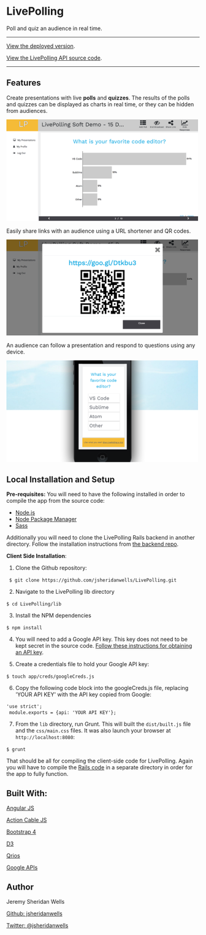 # LivePolling
Poll and quiz an audience in real time.
<hr>

[View the deployed version](http://jeremywells.io/live-polling).

[View the LivePolling API source code](https://github.com/jsheridanwells/LivePollingAPI).

<hr>

## Features

Create presentations with live __polls__ and __quizzes__. The results of the polls and quizzes can be displayed as charts in real time, or they can be hidden from audiences.
 
 <img src="/documentation/live-polling1.png" width="500" />
 
Easily share links with an audience using a URL shortener and QR codes.

<img src="/documentation/live-polling2.png" width="500" />
 
An audience can follow a presentation and respond to questions using any device.

<img src="/documentation/live-polling3.png" width="500" />
 
 ## Local Installation and Setup
 
 __Pre-requisites:__  You will need to have the following installed in order to compile the app from the source code: 
 
 * [Node.js](https://nodejs.org/en/download/) 
 * [Node Package Manager](https://www.npmjs.com/get-npm)
 * [Sass](http://sass-lang.com/install)
 
 Additionally you will need to clone the LivePolling Rails backend in another directory. Follow the installation instructions from [the backend repo](https://github.com/jsheridanwells/LivePollingAPI).
 
 __Client Side Installation__:
 
 1. Clone the Github repository:
 
 ``` $ git clone https://github.com/jsheridanwells/LivePolling.git```
 
 2. Navigate to the LivePolling lib directory
 
 ```$ cd LivePolling/lib```
 
 3. Install the NPM dependencies
 
 ```$ npm install```
 
 4. You will need to add a Google API key.  This key does not need to be kept secret in the source code. [Follow these instructions for obtaining an API key](https://www.bloggingocean.com/create-google-url-shortener-api-key/).
 
 5. Create a credentials file to hold your Google API key:
 
 
 ```$ touch app/creds/googleCreds.js```
 
 6. Copy the following code block into the googleCreds.js file, replacing 'YOUR API KEY' with the API key copied from Google:
 ```
 'use strict';
  module.exports = {api: 'YOUR API KEY'};
 ```
 7. From the `lib` directory, run Grunt. This will built the `dist/built.js` file and the `css/main.css` files. It was also launch your browser at `http://localhost:8080`:
 
 ```$ grunt```
 
 That should be all for compiling the client-side code for LivePolling. Again you will have to compile the [Rails code](https://github.com/jsheridanwells/LivePollingAPI) in a separate directory in order for the app to fully function.

## Built With:

[Angular JS](https://angularjs.org/)

[Action Cable JS](https://www.npmjs.com/package/actioncable)

[Bootstrap 4](https://getbootstrap.com/)

[D3](https://d3js.org/)

[Qrios](https://github.com/neocotic/qrious)

[Google APIs](https://developers.google.com/apis-explorer/#p/)

## Author
  Jeremy Sheridan Wells

  [Github: jsheridanwells](http://www.github.com/jsheridanwells)

  [Twitter: @jsheridanwells](http://twitter.com/jsheridanwells)
